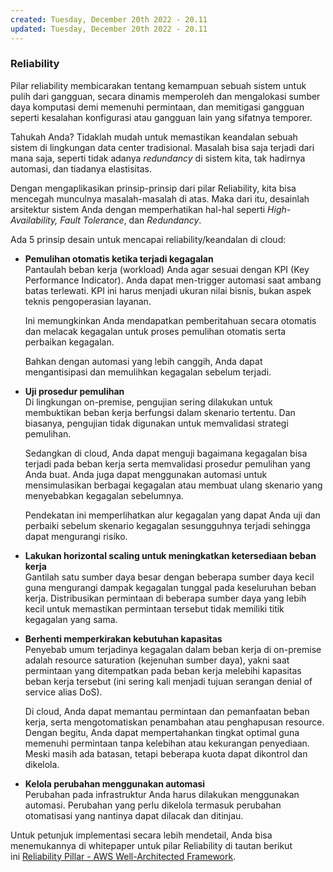 ```yaml
---
created: Tuesday, December 20th 2022 - 20.11
updated: Tuesday, December 20th 2022 - 20.11
---
```

### Reliability

Pilar reliability membicarakan tentang kemampuan sebuah sistem untuk pulih dari gangguan, secara dinamis memperoleh dan mengalokasi sumber daya komputasi demi memenuhi permintaan, dan memitigasi gangguan seperti kesalahan konfigurasi atau gangguan lain yang sifatnya temporer.

Tahukah Anda? Tidaklah mudah untuk memastikan keandalan sebuah sistem di lingkungan data center tradisional. Masalah bisa saja terjadi dari mana saja, seperti tidak adanya _redundancy_ di sistem kita, tak hadirnya automasi, dan tiadanya elastisitas. 

Dengan mengaplikasikan prinsip-prinsip dari pilar Reliability, kita bisa mencegah munculnya masalah-masalah di atas. Maka dari itu, desainlah arsitektur sistem Anda dengan memperhatikan hal-hal seperti _High-Availability, Fault Tolerance_, dan _Redundancy_.

Ada 5 prinsip desain untuk mencapai reliability/keandalan di cloud:

-   **Pemulihan otomatis ketika terjadi kegagalan**  
    Pantaulah beban kerja (workload) Anda agar sesuai dengan KPI (Key Performance Indicator). Anda dapat men-trigger automasi saat ambang batas terlewati. KPI ini harus menjadi ukuran nilai bisnis, bukan aspek teknis pengoperasian layanan.  
      
    Ini memungkinkan Anda mendapatkan pemberitahuan secara otomatis dan melacak kegagalan untuk proses pemulihan otomatis serta perbaikan kegagalan.  
      
    Bahkan dengan automasi yang lebih canggih, Anda dapat mengantisipasi dan memulihkan kegagalan sebelum terjadi.  
      
-   **Uji prosedur pemulihan**  
    Di lingkungan on-premise, pengujian sering dilakukan untuk membuktikan beban kerja berfungsi dalam skenario tertentu. Dan biasanya, pengujian tidak digunakan untuk memvalidasi strategi pemulihan.  
      
    Sedangkan di cloud, Anda dapat menguji bagaimana kegagalan bisa terjadi pada beban kerja serta memvalidasi prosedur pemulihan yang Anda buat. Anda juga dapat menggunakan automasi untuk mensimulasikan berbagai kegagalan atau membuat ulang skenario yang menyebabkan kegagalan sebelumnya.  
      
    Pendekatan ini memperlihatkan alur kegagalan yang dapat Anda uji dan perbaiki sebelum skenario kegagalan sesungguhnya terjadi sehingga dapat mengurangi risiko.  
      
-   **Lakukan horizontal scaling untuk meningkatkan ketersediaan beban kerja**  
    Gantilah satu sumber daya besar dengan beberapa sumber daya kecil guna mengurangi dampak kegagalan tunggal pada keseluruhan beban kerja. Distribusikan permintaan di beberapa sumber daya yang lebih kecil untuk memastikan permintaan tersebut tidak memiliki titik kegagalan yang sama.  
      
-   **Berhenti memperkirakan kebutuhan kapasitas**  
    Penyebab umum terjadinya kegagalan dalam beban kerja di on-premise adalah resource saturation (kejenuhan sumber daya), yakni saat permintaan yang ditempatkan pada beban kerja melebihi kapasitas beban kerja tersebut (ini sering kali menjadi tujuan serangan denial of service alias DoS).  
      
    Di cloud, Anda dapat memantau permintaan dan pemanfaatan beban kerja, serta mengotomatiskan penambahan atau penghapusan resource. Dengan begitu, Anda dapat mempertahankan tingkat optimal guna memenuhi permintaan tanpa kelebihan atau kekurangan penyediaan. Meski masih ada batasan, tetapi beberapa kuota dapat dikontrol dan dikelola.  
      
-   **Kelola perubahan menggunakan automasi**  
    Perubahan pada infrastruktur Anda harus dilakukan menggunakan automasi. Perubahan yang perlu dikelola termasuk perubahan otomatisasi yang nantinya dapat dilacak dan ditinjau.
    
Untuk petunjuk implementasi secara lebih mendetail, Anda bisa menemukannya di whitepaper untuk pilar Reliability di tautan berikut ini [Reliability Pillar - AWS Well-Architected Framework](https://docs.aws.amazon.com/wellarchitected/latest/reliability-pillar/welcome.html).
